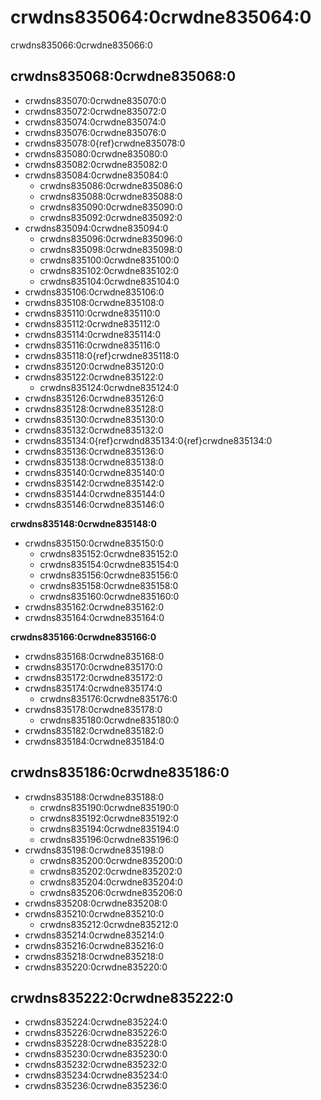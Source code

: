 # crwdns835064:0crwdne835064:0

crwdns835066:0crwdne835066:0

## crwdns835068:0crwdne835068:0

- crwdns835070:0crwdne835070:0
- crwdns835072:0crwdne835072:0
- crwdns835074:0crwdne835074:0
- crwdns835076:0crwdne835076:0
- crwdns835078:0{ref}crwdne835078:0
- crwdns835080:0crwdne835080:0
- crwdns835082:0crwdne835082:0
- crwdns835084:0crwdne835084:0
  * crwdns835086:0crwdne835086:0
  * crwdns835088:0crwdne835088:0
  * crwdns835090:0crwdne835090:0
  * crwdns835092:0crwdne835092:0
- crwdns835094:0crwdne835094:0
  * crwdns835096:0crwdne835096:0
  * crwdns835098:0crwdne835098:0
  * crwdns835100:0crwdne835100:0
  * crwdns835102:0crwdne835102:0
  * crwdns835104:0crwdne835104:0
- crwdns835106:0crwdne835106:0
- crwdns835108:0crwdne835108:0
- crwdns835110:0crwdne835110:0
- crwdns835112:0crwdne835112:0
- crwdns835114:0crwdne835114:0
- crwdns835116:0crwdne835116:0
- crwdns835118:0{ref}crwdne835118:0
- crwdns835120:0crwdne835120:0
- crwdns835122:0crwdne835122:0
  * crwdns835124:0crwdne835124:0
- crwdns835126:0crwdne835126:0
- crwdns835128:0crwdne835128:0
- crwdns835130:0crwdne835130:0
- crwdns835132:0crwdne835132:0
- crwdns835134:0{ref}crwdnd835134:0{ref}crwdne835134:0
- crwdns835136:0crwdne835136:0
- crwdns835138:0crwdne835138:0
- crwdns835140:0crwdne835140:0
- crwdns835142:0crwdne835142:0
- crwdns835144:0crwdne835144:0
- crwdns835146:0crwdne835146:0

**crwdns835148:0crwdne835148:0**

- crwdns835150:0crwdne835150:0
  * crwdns835152:0crwdne835152:0
  * crwdns835154:0crwdne835154:0
  * crwdns835156:0crwdne835156:0
  * crwdns835158:0crwdne835158:0
  * crwdns835160:0crwdne835160:0
- crwdns835162:0crwdne835162:0
- crwdns835164:0crwdne835164:0

**crwdns835166:0crwdne835166:0**

- crwdns835168:0crwdne835168:0
- crwdns835170:0crwdne835170:0
- crwdns835172:0crwdne835172:0
- crwdns835174:0crwdne835174:0
  - crwdns835176:0crwdne835176:0
- crwdns835178:0crwdne835178:0
  - crwdns835180:0crwdne835180:0
- crwdns835182:0crwdne835182:0
- crwdns835184:0crwdne835184:0

## crwdns835186:0crwdne835186:0

- crwdns835188:0crwdne835188:0
  * crwdns835190:0crwdne835190:0
  * crwdns835192:0crwdne835192:0
  * crwdns835194:0crwdne835194:0
  * crwdns835196:0crwdne835196:0
- crwdns835198:0crwdne835198:0
  * crwdns835200:0crwdne835200:0
  * crwdns835202:0crwdne835202:0
  * crwdns835204:0crwdne835204:0
  * crwdns835206:0crwdne835206:0
- crwdns835208:0crwdne835208:0
- crwdns835210:0crwdne835210:0
  * crwdns835212:0crwdne835212:0
- crwdns835214:0crwdne835214:0
- crwdns835216:0crwdne835216:0
- crwdns835218:0crwdne835218:0
- crwdns835220:0crwdne835220:0

## crwdns835222:0crwdne835222:0

- crwdns835224:0crwdne835224:0
- crwdns835226:0crwdne835226:0
- crwdns835228:0crwdne835228:0
- crwdns835230:0crwdne835230:0
- crwdns835232:0crwdne835232:0
- crwdns835234:0crwdne835234:0
- crwdns835236:0crwdne835236:0
